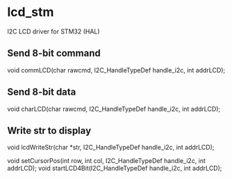 # lcd_stm
I2C LCD driver for STM32 (HAL)

## Send 8-bit command
void commLCD(char rawcmd, I2C_HandleTypeDef handle_i2c, int addrLCD);

## Send 8-bit data
void charLCD(char rawcmd, I2C_HandleTypeDef handle_i2c, int addrLCD);

## Write str to display
void lcdWriteStr(char *str, I2C_HandleTypeDef handle_i2c, int addrLCD);

void setCursorPos(int row, int col, I2C_HandleTypeDef handle_i2c, int addrLCD);
void startLCD4Bit(I2C_HandleTypeDef handle_i2c, int addrLCD);
